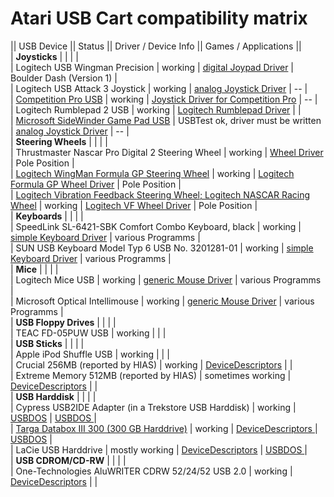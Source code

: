 # Atari USB Cart compatibility matrix  
  
|| USB Device                                  || Status || Driver / Device Info   || Games / Applications ||  
| __Joysticks__ | | | |  
| Logitech USB Wingman Precision                | working  | [digital Joypad Driver](../Digital_Joypad_Driver/index.md)  | Boulder Dash (Version 1) |  
| Logitech USB Attack 3 Joystick                | working  | [analog Joystick Driver](../AtariAnalogJoystickDriver/index.md)  | -- |  
| [Competition Pro USB](http://www.speed-link.com/prod.php?lang=de&sys_id=1&pb_id=1&prod_num=SL-6602) | working  | [Joystick Driver for Competition Pro](../ProjUSBCartAtariCompProUsbJoystick/index.md)  | -- |  
| Logitech Rumblepad 2 USB                      | working  | [Logitech Rumblepad Driver](../ProjUSBCartAtariJoypadRumblePadTwoUsb/index.md) | |  
| [Microsoft SideWinder Game Pad USB](http://gear.ign.com/articles/324/324347p1.html)             | USBTest ok, driver must be written  | [analog Joystick Driver](../ProjUSBCartAtariJoystick/index.md)  | -- |  
| __Steering Wheels__ | | | |  
| Thrustmaster Nascar Pro Digital 2 Steering Wheel | working  | [Wheel Driver](../ProjUSBCartAtariWheel/index.md)  | Pole Position |  
| [Logitech  WingMan Formula GP Steering Wheel](http://www.logitech.com/index.cfm/products/details/US/EN,CRID=2217,CONTENTID=5027) | working  | [Logitech Formula GP Wheel Driver](../ProjUSBCartAtariLogWheel/index.md)  | Pole Position |  
| [Logitech  Vibration Feedback Steering Wheel; Logitech NASCAR Racing Wheel](http://www.logitech.com/index.cfm/products/details/US/EN,CRID=2217,CONTENTID=9489) | working  | [Logitech VF Wheel Driver](../ProjUSBCartAtariLogWheel/index.md)  | Pole Position |  
| __Keyboards__ | | | |  
|  SpeedLink SL-6421-SBK Comfort Combo Keyboard, black | working | [simple Keyboard Driver](../Atari_USB_Keyboard_Driver/index.md)  | various Programms |  
|  SUN USB Keyboard Model Typ 6 USB No. 3201281-01 | working | [simple Keyboard Driver](../Atari_USB_Keyboard_Driver/index.md)  | various Programms |  
| __Mice__ | | | |  
| Logitech Mice USB | working | [generic Mouse Driver](../ProjUSBCartAtariMouse/index.md)  | various Programms |  
| Microsoft Optical Intellimouse | working | [generic Mouse Driver](../ProjUSBCartAtariMouse/index.md)  | various Programms |  
| __USB Floppy Drives__ | | | |  
| TEAC FD-05PUW USB | working |  | |  
| __USB Sticks__ | | | |  
| Apple iPod Shuffle USB | working |  | |  
| Crucial 256MB (reported by HIAS) | working | [DeviceDescriptors](../USBStorageDevInfoCrucialTwoFiveSixMB/index.md) | |  
| Extreme Memory 512MB (reported by HIAS) | sometimes working | [DeviceDescriptors](../USBStorageDevInfoExtremeMemoryFiveOneTwoMB/index.md) | |  
| __USB Harddisk__ | | | |  
| Cypress USB2IDE Adapter (in a Trekstore USB Harddisk) | working | [USBDOS](../ProjUSBCartUsbDos/index.md) | [USBDOS ](../ProjUSBCartUsbDos/index.md) |  
| [Targa Databox III 300 (300 GB Harddrive)](http://www.targa.de/index.jsp?SID=0&NAV=236&DOC=&PAGE=463&PCAT=2&PROD=119&PTUBE=2&PARAMS=undefined&PARAMS2=undefined&SPCAREA=undefined) | working | [DeviceDescriptors ](../USBStorageDevInfoTrageDataboxIII/index.md) | [USBDOS](../ProjUSBCartUsbDos/index.md) |  
|  LaCie USB Harddrive | mostly working | [DeviceDescriptors](../USBStorageDevInfoLaCieHD/index.md) | [USBDOS ](../ProjUSBCartUsbDos/index.md) |  
| __USB CDROM/CD-RW__ | | | |  
| One-Technologies  AluWRITER CDRW 52/24/52 USB 2.0 | working | [DeviceDescriptors](../USBStorageDevInfoAluWriter/index.md) | |  
  
  
